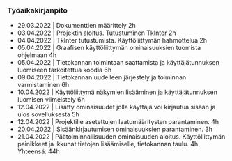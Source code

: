 ### Työaikakirjanpito

- 29.03.2022 | Dokumenttien määrittely 2h
- 03.04.2022 | Projektin aloitus. Tutustuminen TkInter 2h
- 04.04.2022 | TkInter tutustumista. Käyttöliittymän hahmottelua 2h
- 05.04.2022 | Graafisen käyttöliittymän ominaisuuksien tuomista ohjelmaan 4h
- 05.04.2022 | Tietokannan toimintaan saattamista ja käyttäjätunnuksen luomiseen tarkoitettua koodia 6h
- 09.04.2022 | Tietokannan uudelleen järjestely ja toiminnan varmistaminen 6h
- 10.04.2022 | Käyttöliittymä näkymien lisääminen ja käyttäjätunnuksen luomisen viimeistely 6h
- 12.04.2022 | Lisätty ominaisuudet jolla käyttäjä voi kirjautua sisään ja ulos sovelluksesta 5h
- 12.04.2022 | Projektille asetettujen laatumääritysten parantaminen. 4h
- 20.04.2022 | Sisäänkirjautumisen ominaisuuksien parantaminen. 3h
- 21.04.2022 | Päätoiminnallisuuden ominaisuuden aloitus. Käyttöliittymän painikkeet ja ikkunat tietojen lisäämiselle, tietokannan taulu. 4h.
Yhteensä: 44h
